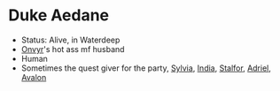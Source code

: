 # Duke Aedane
- Status: Alive, in Waterdeep
- [Onvyr](NPCs/Living/Onvyr.md)'s hot ass mf husband
- Human
- Sometimes the quest giver for the party,  [Sylvia](PCs/Past/Sylvia.md), [India](PCs/Current/India.md), [Stalfor](PCs/Current/Stalfor.md), [Adriel](PCs/Current/Adriel.md), [Avalon](PCs/Current/Avalon.md)